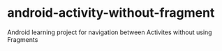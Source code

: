 # android-activity-without-fragment
Android learning project for navigation between Activites without using Fragments
